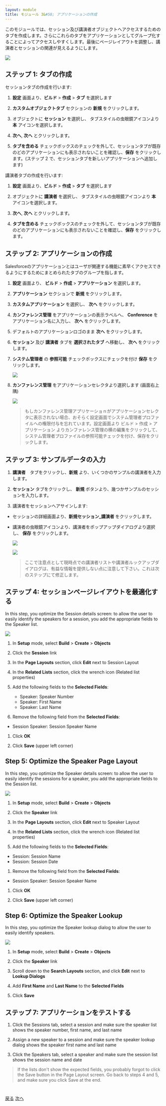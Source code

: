 ```yaml
---
layout: module
title: モジュール 3&#58; アプリケーションの作成
---
```

このモジュールでは、セッション及び講演者オブジェクトへアクセスするためのタブを作成します。さらにこれらのタブをアプリケーションとしてグループ化することによってアクセスしやすくします。最後にページレイアウトを調整し、講演者とセッションの関連が見えるようにします。

![](images/app.jpg)

## ステップ 1: タブの作成

セッションタブの作成を行います:

1. **設定** 画面より、**ビルド** > **作成** > **タブ** を選択します

1. **カスタムオブジェクトタブ** セクションの **新規** をクリックします。

1. オブジェクトに **セッション** を選択し、 タブスタイルの虫眼鏡アイコンより **本** アイコンを選択します。

1. **次へ**, **次へ** とクリックします。

1. **タブを含める** チェックボックスのチェックを外して、セッションタブが既存のどのアプリケーションにも表示されないことを確認し、**保存** をクリックします。(ステップ 2 で、セッションタブを新しいアプリケーションへ追加します)

講演者タブの作成を行います:

1. **設定** 画面より、**ビルド** > **作成** > **タブ** を選択します

1. オブジェクトに **講演者** を選択し、 タブスタイルの虫眼鏡アイコンより **本** アイコンを選択します。

1. **次へ**, **次へ** とクリックします。

1. **タブを含める** チェックボックスのチェックを外して、セッションタブが既存のどのアプリケーションにも表示されないことを確認し、**保存** をクリックします。

## ステップ 2: アプリケーションの作成

Salesforceのアプリケーションとはユーザが関連する機能に素早くアクセスできるようにするためにまとめられたタブのグループを指します。

1. **設定** 画面より、 **ビルド** > **作成** > **アプリケーション** を選択します。

1. **アプリケーション** セクションで **新規** をクリックします。

1. **カスタムアプリケーション** を選択し、 **次へ** をクリックします。

1. **カンファレンス管理** をアプリケーションの表示ラベルへ、 **Conference** をアプリケーション名に入力し、 **次へ** をクリックします。

1. デフォルトのアプリケーションロゴのまま **次へ** をクリックします。

1. **セッション** 及び **講演者** タブを **選択されたタブ** へ移動し、 **次へ** をクリックします。

1. **システム管理者** の **参照可能** チェックボックスにチェックを付け **保存** をクリックします。

    ![](images/sysadmin.jpg)

1. **カンファレンス管理** をアプリケーションセレクタより選択します (画面右上隅)

    ![](images/conference-app.jpg)

    > もしカンファレンス管理アプリケーショｎがアプリケーションセレクタに表示されない場合、おそらく設定画面でシステム管理者プロファイルへの権限付与を忘れています。設定画面より ビルド > 作成 > アプリケーション よりカンファレンス管理の横の編集をクリックして、システム管理者プロファイルの参照可能チェックを付け、保存をクリックします。

## ステップ 3: サンプルデータの入力

1. **講演者**　タブをクリックし、**新規** より、いくつかのサンプルの講演者を入力します。

1. **セッション** タブをクリックし、 **新規** ボタンより、幾つかサンプルのセッションを入力します。

1. 講演者をセッションへアサインします:
  - セッションの詳細画面より、**新規セッション_講演者** をクリックします。
  - 講演者の虫眼鏡アイコンより、講演者をポップアップダイアログより選択し、 **保存** をクリックします。

    ![](images/speaker-lookup.jpg)

    ![](images/session-detail.jpg)

    > ここで注意点として現時点での講演者リストや講演者ルックアップダイアログは、有益な情報を提供しない点に注意して下さい。これは次のステップにて修正します。



## ステップ 4: セッションページレイアウトを最適化する

In this step, you optimize the Session details screen: to allow the user to easily identify the speakers for a session, you add the appropriate fields to the Speaker list.  

![](images/session-layout.jpg)

1. In **Setup** mode, select **Build** > **Create** > **Objects**

1. Click the **Session** link

1. In the **Page Layouts** section, click **Edit** next to Session Layout

1. In the **Related Lists** section, click the wrench icon (Related list properties)

1. Add the following fields to the **Selected Fields**:
   - Speaker: Speaker Number
   - Speaker: First Name
   - Speaker: Last Name

1. Remove the following field from the **Selected Fields**:
  - Session Speaker: Session Speaker Name

1. Click **OK**

1. Click **Save** (upper left corner)

## Step 5: Optimize the Speaker Page Layout

In this step, you optimize the Speaker details screen: to allow the user to easily identify the sessions for a speaker, you add the appropriate fields to the Session list.  

![](images/speaker-layout.jpg)

1. In **Setup** mode, select **Build** > **Create** > **Objects**

1. Click the **Speaker** link

1. In the **Page Layouts** section, click **Edit** next to Speaker Layout

1. In the **Related Lists** section, click the wrench icon (Related list properties)

1. Add the following fields to the **Selected Fields**:
  - Session: Session Name
  - Session: Session Date

1. Remove the following field from the **Selected Fields**:
  - Session Speaker: Session Speaker Name

1. Click **OK**

1. Click **Save** (upper left corner)

## Step 6: Optimize the Speaker Lookup

In this step, you optimize the Speaker lookup dialog to allow the user to easily identify speakers.  

![](images/lookup.jpg)

1. In **Setup** mode, select **Build** > **Create** > **Objects**

1. Click the **Speaker** link

1. Scroll down to the **Search Layouts** section, and click **Edit** next to **Lookup Dialogs**

1. Add **First Name** and **Last Name** to the **Selected Fields**

1. Click **Save**

## ステップ 7: アプリケーションをテストする

1. Click the Sessions tab, select a session and make sure the speaker list shows the speaker number, first name, and last name

1. Assign a new speaker to a session and make sure the speaker lookup dialog shows the speaker first name and last name

1. Click the Speakers tab, select a speaker and make sure the session list shows the session name and date

> If the lists don't show the expected fields, you probably forgot to click the Save button in the Page Layout screen. Go back to steps 4 and 5, and make sure you click Save at the end.



<div class="row" style="margin-top:40px;">
<div class="col-sm-12">
<a href="Creating-the-Data-Model.html" class="btn btn-default"><i class="glyphicon glyphicon-chevron-left"></i> 戻る</a>
<a href="Creating-an-Apex-Class.html" class="btn btn-default pull-right">次へ <i class="glyphicon glyphicon-chevron-right"></i></a>
</div>
</div>
